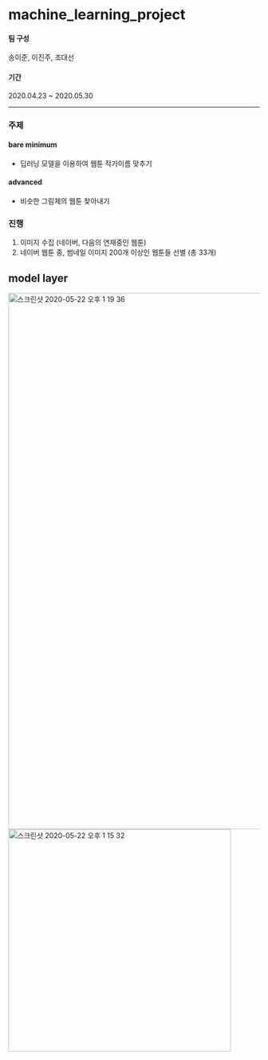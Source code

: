 # machine_learning_project

#### 팀 구성

송이준, 이진주, 조대선

#### 기간

2020.04.23 ~ 2020.05.30

---


### 주제
#### bare minimum
- 딥러닝 모델을 이용하여 웹툰 작가이름 맞추기
#### advanced
- 비슷한 그림체의 웹툰 찾아내기



### 진행
1. 이미지 수집 (네이버, 다음의 연재중인 웹툰)
2. 네이버 웹툰 중, 썸네일 이미지 200개 이상인 웹툰들 선별 (총 33개)



## model layer
 <img width="1075" alt="스크린샷 2020-05-22 오후 1 19 36" src="https://user-images.githubusercontent.com/46306443/82630884-0042df80-9c2f-11ea-9a1f-d54eb7c0e9e4.png">
 
 
 <img width="446" alt="스크린샷 2020-05-22 오후 1 15 32" src="https://user-images.githubusercontent.com/46306443/82630770-ae01be80-9c2e-11ea-89dc-6a1f4e461307.png">









